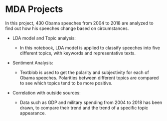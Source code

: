 # MDA Projects

In this project, 430 Obama speeches from 2004 to 2018 are analyzed to find out how his speeches change based on circumstances. 

* LDA model and Topic analysis: 
  * In this notebook, LDA model is applied to classify speeches into five different topics, with keywords and representative texts.

* Sentiment Analysis: 
  * Textblob is used to get the polarity and subjectivity for each of Obama speeches. Polarities between different topics are compared to see which topics tend to be more positive. 

* Correlation with outside sources: 
  * Data such as GDP and military spending from 2004 to 2018 has been drawn, to compare their trend and the trend of a specific topic appearance. 
